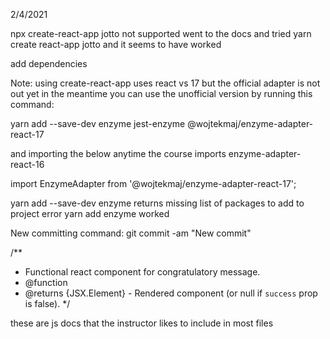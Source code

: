 2/4/2021

npx create-react-app jotto not supported
went to the docs and tried 
  yarn create react-app jotto and it seems to have worked

add dependencies

Note: using create-react-app uses react vs 17 but the official adapter is not out yet
in the meantime you can use the unofficial version by running this command:

yarn add --save-dev enzyme jest-enzyme @wojtekmaj/enzyme-adapter-react-17

and importing the below anytime the course imports enzyme-adapter-react-16

import EnzymeAdapter from '@wojtekmaj/enzyme-adapter-react-17';

yarn add --save-dev enzyme returns missing list of packages to add to project error
yarn add enzyme worked 

New committing command: git commit -am "New commit"

/** 
 * Functional react component for congratulatory message.
 * @function
 * @returns {JSX.Element} - Rendered component (or null if `success` prop is false).
 */

 these are js docs that the instructor likes to include in most files